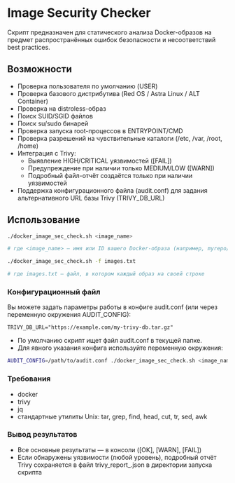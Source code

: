 # Image Security Checker
Скрипт предназначен для статического анализа Docker-образов на предмет распространённых ошибок безопасности и несоответствий best practices. 

## Возможности
- Проверка пользователя по умолчанию (USER)
- Проверка базового дистрибутива (Red OS / Astra Linux / ALT Container)
- Проверка на distroless-образ
- Поиск SUID/SGID файлов
- Поиск su/sudo бинарей
- Проверка запуска root-процессов в ENTRYPOINT/CMD
- Проверка разрешений на чувствительные каталоги (/etc, /var, /root, /home)
- Интеграция с Trivy:
  - Выявление HIGH/CRITICAL уязвимостей ([FAIL])
  - Предупреждение при наличии только MEDIUM/LOW ([WARN])
  - Подробный файл-отчёт создаётся только при наличии уязвимостей
- Поддержка конфигурационного файла (audit.conf) для задания альтернативного URL базы Trivy (TRIVY_DB_URL)

## Использование
```bash
./docker_image_sec_check.sh <image_name>

# где <image_name> — имя или ID вашего Docker-образа (например, myrepo/myimage:latest)
```
```bash
./docker_image_sec_check.sh -f images.txt

# где images.txt — файл, в котором каждый образ на своей строке
```

### Конфигурационный файл
Вы можете задать параметры работы в конфиге audit.conf (или через переменную окружения AUDIT_CONFIG):
```
TRIVY_DB_URL="https://example.com/my-trivy-db.tar.gz"
```
- По умолчанию скрипт ищет файл audit.conf в текущей папке.
- Для явного указания конфига используйте переменную окружения:
```bash
AUDIT_CONFIG=/path/to/audit.conf ./docker_image_sec_check.sh <image_name>
```
### Требования
- docker
- trivy
- jq
- стандартные утилиты Unix: tar, grep, find, head, cut, tr, sed, awk

### Вывод результатов
- Все основные результаты — в консоли ([OK], [WARN], [FAIL])
- Если обнаружены уязвимости (любой уровень), подробный отчёт Trivy сохраняется в файл trivy_report_<image>.json в директории запуска скрипта